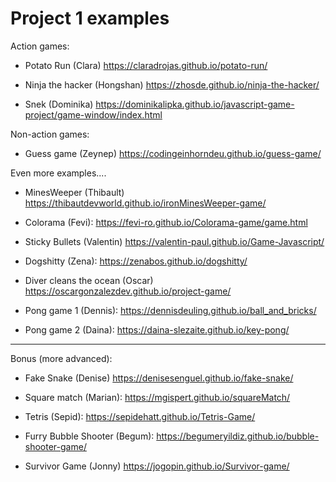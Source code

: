 
# Project 1 examples


Action games:

- Potato Run (Clara)
  https://claradrojas.github.io/potato-run/

- Ninja the hacker (Hongshan)
  https://zhosde.github.io/ninja-the-hacker/

- Snek (Dominika)
  https://dominikalipka.github.io/javascript-game-project/game-window/index.html


Non-action games:

- Guess game (Zeynep)
  https://codingeinhorndeu.github.io/guess-game/




Even more examples....

- MinesWeeper (Thibault)
  https://thibautdevworld.github.io/ironMinesWeeper-game/

- Colorama (Fevi):
  https://fevi-ro.github.io/Colorama-game/game.html

- Sticky Bullets (Valentin)
  https://valentin-paul.github.io/Game-Javascript/

- Dogshitty (Zena):
  https://zenabos.github.io/dogshitty/

- Diver cleans the ocean (Oscar)
  https://oscargonzalezdev.github.io/project-game/

- Pong game 1 (Dennis):
  https://dennisdeuling.github.io/ball_and_bricks/

- Pong game 2 (Daina):
  https://daina-slezaite.github.io/key-pong/


-----

Bonus (more advanced):

- Fake Snake (Denise)
  https://denisesenguel.github.io/fake-snake/

- Square match (Marian):
  https://mgispert.github.io/squareMatch/


- Tetris (Sepid):
  https://sepidehatt.github.io/Tetris-Game/


- Furry Bubble Shooter (Begum):
  https://begumeryildiz.github.io/bubble-shooter-game/


- Survivor Game (Jonny)
  https://jogopin.github.io/Survivor-game/


  